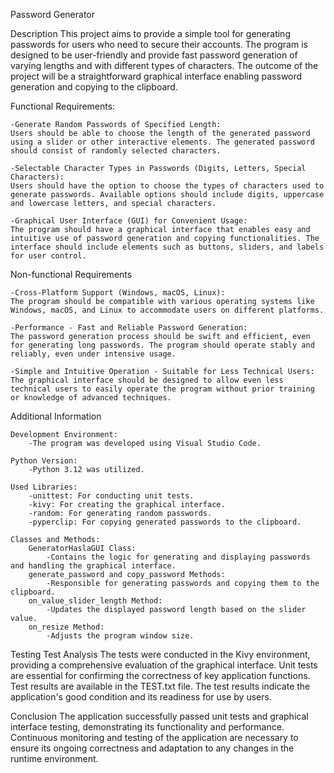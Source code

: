 Password Generator

Description
This project aims to provide a simple tool for generating passwords for users who need to secure their accounts. The program is designed to be user-friendly and provide fast password generation of varying lengths and with different types of characters. The outcome of the project will be a straightforward graphical interface enabling password generation and copying to the clipboard.

Functional Requirements:

    -Generate Random Passwords of Specified Length:
    Users should be able to choose the length of the generated password using a slider or other interactive elements. The generated password should consist of randomly selected characters.

    -Selectable Character Types in Passwords (Digits, Letters, Special Characters):
    Users should have the option to choose the types of characters used to generate passwords. Available options should include digits, uppercase and lowercase letters, and special characters.

    -Graphical User Interface (GUI) for Convenient Usage:
    The program should have a graphical interface that enables easy and intuitive use of password generation and copying functionalities. The interface should include elements such as buttons, sliders, and labels for user control.


Non-functional Requirements

    -Cross-Platform Support (Windows, macOS, Linux):
    The program should be compatible with various operating systems like Windows, macOS, and Linux to accommodate users on different platforms.

    -Performance - Fast and Reliable Password Generation:
    The password generation process should be swift and efficient, even for generating long passwords. The program should operate stably and reliably, even under intensive usage.

    -Simple and Intuitive Operation - Suitable for Less Technical Users:
    The graphical interface should be designed to allow even less technical users to easily operate the program without prior training or knowledge of advanced techniques.

Additional Information


    Development Environment:
        -The program was developed using Visual Studio Code.

    Python Version:
        -Python 3.12 was utilized.

    Used Libraries:
        -unittest: For conducting unit tests.
        -kivy: For creating the graphical interface.
        -random: For generating random passwords.
        -pyperclip: For copying generated passwords to the clipboard.

    Classes and Methods:
        GeneratorHaslaGUI Class:
            -Contains the logic for generating and displaying passwords and handling the graphical interface.
        generate_password and copy_password Methods:
            -Responsible for generating passwords and copying them to the clipboard.
        on_value_slider_length Method:
            -Updates the displayed password length based on the slider value.
        on_resize Method:
            -Adjusts the program window size.


Testing
    Test Analysis
        The tests were conducted in the Kivy environment, providing a comprehensive evaluation of the graphical interface. Unit tests are essential for confirming the correctness of key application functions. Test results are available in the TEST.txt file. The test results indicate the application's good condition and its readiness for use by users.

Conclusion
    The application successfully passed unit tests and graphical interface testing, demonstrating its functionality and performance. Continuous monitoring and testing of the application are necessary to ensure its ongoing correctness and adaptation to any changes in the runtime environment.